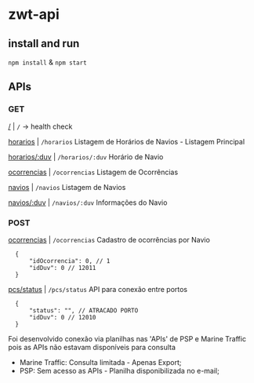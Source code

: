 # zwt-api

## install and run

 ``` npm install ``` & ``` npm start ```


## APIs 

### GET 

[/](https://zwt-api.herokuapp.com/)  |    ```/``` -> health check

[horarios](https://zwt-api.herokuapp.com/horarios)  |    ```/horarios```  Listagem de Horários de Navios - Listagem Principal

[horarios/:duv](https://zwt-api.herokuapp.com/horarios/:duv)  |    ```/horarios/:duv``` Horário de Navio 

[ocorrencias](https://zwt-api.herokuapp.com/ocorrencias)  |    ```/ocorrencias```  Listagem de Ocorrências 

[navios](https://zwt-api.herokuapp.com/navios)  |    ```/navios```  Listagem de Navios

[navios/:duv](https://zwt-api.herokuapp.com/navios/:duv)  |    ```/navios/:duv``` Informações do Navio

### POST 

[ocorrencias](https://zwt-api.herokuapp.com/ocorrencias)  |   ```/ocorrencias``` Cadastro de ocorrências por Navio
```
  {
      "idOcorrencia": 0, // 1
      "idDuv": 0 // 12011
  }
```


[pcs/status](https://zwt-api.herokuapp.com/pcs/status)  |   ```/pcs/status```  API para conexão entre portos 

```
  {
      "status": "", // ATRACADO PORTO
      "idDuv": 0 // 12010
  }
```

Foi desenvolvido conexão via planilhas nas 'APIs' de PSP e Marine Traffic pois as APIs não estavam disponíveis para consulta 

 - Marine Traffic: Consulta limitada - Apenas Export;
 - PSP: Sem acesso as APIs - Planilha disponibilizada no e-mail;


